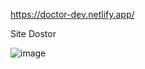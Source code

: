 
https://doctor-dev.netlify.app/

Site Dostor

![image](https://github.com/user-attachments/assets/54dd8f16-a743-40dd-8d7a-2c184e4480cc)
